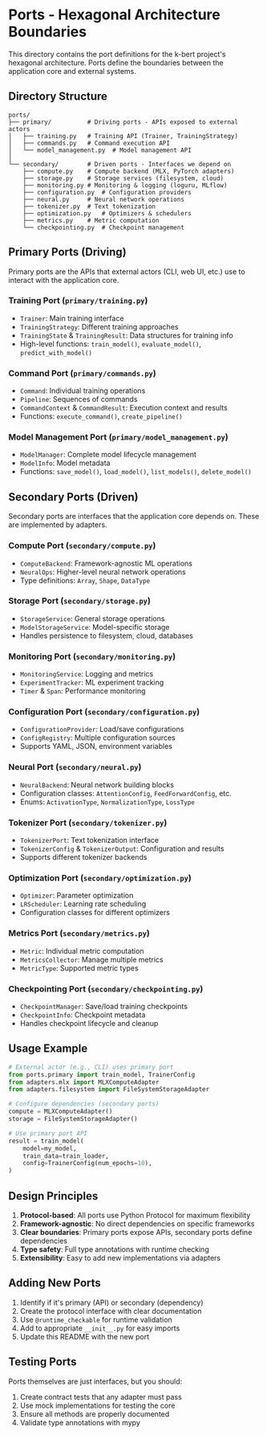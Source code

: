 # Ports - Hexagonal Architecture Boundaries

This directory contains the port definitions for the k-bert project's hexagonal architecture. Ports define the boundaries between the application core and external systems.

## Directory Structure

```
ports/
├── primary/          # Driving ports - APIs exposed to external actors
│   ├── training.py   # Training API (Trainer, TrainingStrategy)
│   ├── commands.py   # Command execution API
│   └── model_management.py  # Model management API
│
└── secondary/        # Driven ports - Interfaces we depend on
    ├── compute.py    # Compute backend (MLX, PyTorch adapters)
    ├── storage.py    # Storage services (filesystem, cloud)
    ├── monitoring.py # Monitoring & logging (loguru, MLflow)
    ├── configuration.py  # Configuration providers
    ├── neural.py     # Neural network operations
    ├── tokenizer.py  # Text tokenization
    ├── optimization.py   # Optimizers & schedulers
    ├── metrics.py    # Metric computation
    └── checkpointing.py  # Checkpoint management
```

## Primary Ports (Driving)

Primary ports are the APIs that external actors (CLI, web UI, etc.) use to interact with the application core.

### Training Port (`primary/training.py`)
- `Trainer`: Main training interface
- `TrainingStrategy`: Different training approaches
- `TrainingState` & `TrainingResult`: Data structures for training info
- High-level functions: `train_model()`, `evaluate_model()`, `predict_with_model()`

### Command Port (`primary/commands.py`)
- `Command`: Individual training operations
- `Pipeline`: Sequences of commands
- `CommandContext` & `CommandResult`: Execution context and results
- Functions: `execute_command()`, `create_pipeline()`

### Model Management Port (`primary/model_management.py`)
- `ModelManager`: Complete model lifecycle management
- `ModelInfo`: Model metadata
- Functions: `save_model()`, `load_model()`, `list_models()`, `delete_model()`

## Secondary Ports (Driven)

Secondary ports are interfaces that the application core depends on. These are implemented by adapters.

### Compute Port (`secondary/compute.py`)
- `ComputeBackend`: Framework-agnostic ML operations
- `NeuralOps`: Higher-level neural network operations
- Type definitions: `Array`, `Shape`, `DataType`

### Storage Port (`secondary/storage.py`)
- `StorageService`: General storage operations
- `ModelStorageService`: Model-specific storage
- Handles persistence to filesystem, cloud, databases

### Monitoring Port (`secondary/monitoring.py`)
- `MonitoringService`: Logging and metrics
- `ExperimentTracker`: ML experiment tracking
- `Timer` & `Span`: Performance monitoring

### Configuration Port (`secondary/configuration.py`)
- `ConfigurationProvider`: Load/save configurations
- `ConfigRegistry`: Multiple configuration sources
- Supports YAML, JSON, environment variables

### Neural Port (`secondary/neural.py`)
- `NeuralBackend`: Neural network building blocks
- Configuration classes: `AttentionConfig`, `FeedForwardConfig`, etc.
- Enums: `ActivationType`, `NormalizationType`, `LossType`

### Tokenizer Port (`secondary/tokenizer.py`)
- `TokenizerPort`: Text tokenization interface
- `TokenizerConfig` & `TokenizerOutput`: Configuration and results
- Supports different tokenizer backends

### Optimization Port (`secondary/optimization.py`)
- `Optimizer`: Parameter optimization
- `LRScheduler`: Learning rate scheduling
- Configuration classes for different optimizers

### Metrics Port (`secondary/metrics.py`)
- `Metric`: Individual metric computation
- `MetricsCollector`: Manage multiple metrics
- `MetricType`: Supported metric types

### Checkpointing Port (`secondary/checkpointing.py`)
- `CheckpointManager`: Save/load training checkpoints
- `CheckpointInfo`: Checkpoint metadata
- Handles checkpoint lifecycle and cleanup

## Usage Example

```python
# External actor (e.g., CLI) uses primary port
from ports.primary import train_model, TrainerConfig
from adapters.mlx import MLXComputeAdapter
from adapters.filesystem import FileSystemStorageAdapter

# Configure dependencies (secondary ports)
compute = MLXComputeAdapter()
storage = FileSystemStorageAdapter()

# Use primary port API
result = train_model(
    model=my_model,
    train_data=train_loader,
    config=TrainerConfig(num_epochs=10),
)
```

## Design Principles

1. **Protocol-based**: All ports use Python Protocol for maximum flexibility
2. **Framework-agnostic**: No direct dependencies on specific frameworks
3. **Clear boundaries**: Primary ports expose APIs, secondary ports define dependencies
4. **Type safety**: Full type annotations with runtime checking
5. **Extensibility**: Easy to add new implementations via adapters

## Adding New Ports

1. Identify if it's primary (API) or secondary (dependency)
2. Create the protocol interface with clear documentation
3. Use `@runtime_checkable` for runtime validation
4. Add to appropriate `__init__.py` for easy imports
5. Update this README with the new port

## Testing Ports

Ports themselves are just interfaces, but you should:
1. Create contract tests that any adapter must pass
2. Use mock implementations for testing the core
3. Ensure all methods are properly documented
4. Validate type annotations with mypy